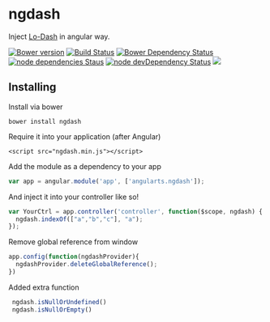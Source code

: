 ngdash
=========

Inject [Lo-Dash](http://lodash.com/) in angular way.

[![Bower version](https://badge.fury.io/bo/ngdash.svg)](http://badge.fury.io/bo/ngdash)
[![Build Status](https://travis-ci.org/hgrathi/angularts-ngdash.svg?branch=master)](https://travis-ci.org/hgrathi/angularts-ngdash)
[![Bower Dependency Status](https://www.versioneye.com/user/projects/556fcb39643934001e270000/badge.svg?style=flat)](https://www.versioneye.com/user/projects/556fcb39643934001e270000)
[![node dependencies Staus](https://david-dm.org/hgrathi/angularts-ngdash.png)](https://david-dm.org/hgrathi/angualrts-ngdash)
[![node devDependency Status](https://david-dm.org/hgrathi/angularts-ngdash/dev-status.svg)](https://david-dm.org/hgrathi/angularts-ngdash#info=devDependencies)
<img src="//img.shields.io/gratipay/hgrathi.svg">

## Installing
Install via bower

```bower install ngdash```

Require it into your application (after Angular)

```<script src="ngdash.min.js"></script>```

Add the module as a dependency to your app

```js
var app = angular.module('app', ['angularts.ngdash']);
```

And inject it into your controller like so!

```js
var YourCtrl = app.controller('controller', function($scope, ngdash) {
  ngdash.indexOf(["a","b","c"], "a");
});
```

Remove global reference from window

```js
app.config(function(ngdashProvider){
  ngdashProvider.deleteGlobalReference();
})
```

Added extra function

```js
 ngdash.isNullOrUndefined()
 ngdash.isNullOrEmpty()
```
